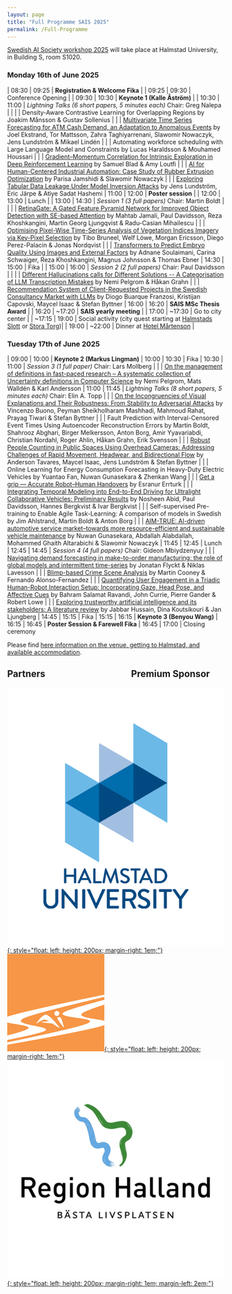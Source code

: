 ```yaml
---
layout: page
title: "Full Programme SAIS 2025"
permalink: /Full-Programme
---
```


[Swedish AI Society workshop 2025](/SAIS-2025) will take place at Halmstad University, in Building S, room S1020.

### Monday 16th of June 2025

|  08:30 |   09:25   | **Registration & Welcome Fika** |
|  09:25 |   09:30   | Conference Opening |
|  09:30 |   10:30   | **Keynote 1 (Kalle Åström)** |
|  10:30 |   11:00   | _Lightning Talks (6 short papers, 5 minutes each)_ Chair: Greg Nalepa |
| | |   Density-Aware Contrastive Learning for Overlapping Regions by Joakim Månsson & Gustav Sollenius
| | | [Multivariate Time Series Forecasting for ATM Cash Demand, an Adaptation to Anomalous Events](/assets/papers-2025/paper-19.pdf) by Joel Ekstrand, Tor Mattsson, Zahra Taghiyarrenani, Slawomir Nowaczyk, Jens Lundström & Mikael Lindén
| | |   Automating workforce scheduling with Large Language Model and Constraints by Lucas Haraldsson & Mouhamed Houssari
| | | [Gradient–Momentum Correlation for Intrinsic Exploration in Deep Reinforcement Learning](/assets/papers-2025/paper-25.pdf) by Samuel Blad & Amy Loutfi
| | | [AI for Human-Centered Industrial Automation: Case Study of Rubber Extrusion Optimization](/assets/papers-2025/paper-27.pdf) by Parisa Jamshidi & Slawomir Nowaczyk
| | | [Exploring Tabular Data Leakage Under Model Inversion Attacks](/assets/papers-2025/paper-28.pdf) by Jens Lundström, Eric Järpe & Atiye Sadat Hashemi
|  11:00 |   12:00   | **Poster session** |
|  12:00 |   13:00   | Lunch |
|  13:00 |   14:30   | _Session 1 (3 full papers)_ Chair: Martin Boldt |
| | | [RetinaGate: A Gated Feature Pyramid Network for Improved Object Detection with SE-based Attention](/assets/papers-2025/paper-01.pdf) by Mahtab Jamali, Paul Davidsson, Reza Khoshkangini, Martin Georg Ljungqvist & Radu-Casian Mihailescu
| | | [Optimising Pixel-Wise Time-Series Analysis of Vegetation Indices Imagery via Key-Pixel Selection](/assets/papers-2025/paper-04.pdf) by Tibo Bruneel, Welf Löwe, Morgan Ericsson, Diego Perez-Palacin & Jonas Nordqvist
| | | [Transformers to Predict Embryo Quality Using Images and External Factors](/assets/papers-2025/paper-10.pdf) by Adnane Soulaimani, Carina Schwaiger, Reza Khoshkangini, Magnus Johnsson & Thomas Ebner
|  14:30 |   15:00   | Fika |
|  15:00 |   16:00   | _Session 2 (2 full papers)_ Chair: Paul Davidsson |
| | | [Different Hallucinations calls for Different Solutions -- A Categorisation of LLM Transcription Mistakes](/assets/papers-2025/paper-05.pdf) by Nemi Pelgrom & Håkan Grahn
| | | [Recommendation System of Client-Requested Projects in the Swedish Consultancy Market with LLMs](/assets/papers-2025/paper-09.pdf) by Diogo Buarque Franzosi, Kristijan Capovski, Maycel Isaac & Stefan Byttner
|  16:00 |   16:20   | **SAIS MSc Thesis Award** |
|  16:20 |  ~17:20   | **SAIS yearly meeting** |
|  17:00 |  ~17:30   | Go to city center |
| ~17:15 |   19:00   | Social activity (city quest starting at [Halmstads Slott](https://maps.app.goo.gl/BtsvVbVNGYFZX8sG9) or [Stora Torg](https://maps.app.goo.gl/KnHEaAFFsYyEBjuJ8))|
|  19:00 |  ~22:00   | Dinner at [Hotel Mårtenson](https://maps.app.goo.gl/RrL9nAof5zfjGngL8) |

### Tuesday 17th of June 2025

| 09:00	| 10:00	| **Keynote 2 (Markus Lingman)**
| 10:00	| 10:30	| Fika
| 10:30	| 11:00	| _Session 3 (1 full paper)_ Chair: Lars Mollberg
| | | [On the management of definitions in fast-paced research – A systematic collection of Uncertainty definitions in Computer Science](/assets/papers-2025/paper-06.pdf) by Nemi Pelgrom, Mats Walldén & Karl Andersson
| 11:00	| 11:45	| _Lightning Talks (8 short papers, 5 minutes each)_ Chair: Elin A. Topp
| | | [On the Incongruencies of Visual Explanations and Their Robustness: From Stability to Adversarial Attacks](/assets/papers-2025/paper-24.pdf) by Vincenzo Buono, Peyman Sheikholharam Mashhadi, Mahmoud Rahat, Prayag Tiwari & Stefan Byttner
| | |   Fault Prediction with Interval-Censored Event Times Using Autoencoder Reconstruction Errors by Martin Boldt, Shahrooz Abghari, Birger Melkersson, Anton Borg, Amir Yyavariabdi, Christian Nordahl, Roger Ahlin, Håkan Grahn, Erik Svensson
| | | [Robust People Counting in Public Spaces Using Overhead Cameras: Addressing Challenges of Rapid Movement, Headwear, and Bidirectional Flow](/assets/papers-2025/paper-14.pdf) by Anderson Tavares, Maycel Isaac, Jens Lundström & Stefan Byttner
| | |   Online Learning for Energy Consumption Forecasting in Heavy-Duty Electric Vehicles by Yuantao Fan, Nuwan Gunasekara & Zhenkan Wang
| | | [Get a grip — Accurate Robot–Human Handovers](/assets/papers-2025/paper-15.pdf) by Esranur Errturk
| | | [Integrating Temporal Modeling into End-to-End Driving for Ultralight Collaborative Vehicles: Preliminary Results](/assets/papers-2025/paper-16.pdf) by Nosheen Abid, Paul Davidsson, Hannes Bergkvist & Ivar Bergkvist
| | |   Self-supervised Pre-training to Enable Agile Task-Learning: A comparison of models in Swedish by Jim Ahlstrand, Martin Boldt & Anton Borg
| | | [AIM-TRUE: AI-driven automotive service market–towards more resource-efficient and sustainable vehicle maintenance](/assets/papers-2025/paper-29.pdf) by Nuwan Gunasekara, Abdallah Alabdallah, Mohammed Ghaith Altarabichi & Slawomir Nowaczyk
| 11:45	| 12:45	| Lunch
| 12:45	| 14:45	| _Session 4 (4 full papers)_ Chair: Gideon Mbiydzenyuy
| | | [Navigating demand forecasting in make-to-order manufacturing: the role of global models and intermittent time-series](/assets/papers-2025/paper-02.pdf) by Jonatan Flyckt & Niklas Lavesson
| | | [Blimp-based Crime Scene Analysis](/assets/papers-2025/paper-08.pdf) by Martin Cooney & Fernando Alonso-Fernandez
| | | [Quantifying User Engagement in a Triadic Human-Robot Interaction Setup: Incorporating Gaze, Head Pose, and Affective Cues](/assets/papers-2025/paper-11.pdf) by Bahram Salamat Ravandi, John Currie, Pierre Gander & Robert Lowe
| | | [Exploring trustworthy artificial intelligence and its stakeholders: A literature review](/assets/papers-2025/paper-12.pdf) by Jabbar Hussain, Dina Koutsikouri & Jan Ljungberg
| 14:45	| 15:15	| Fika
| 15:15	| 16:15	| **Keynote 3 (Benyou Wang)**
| 16:15	| 16:45	| **Poster Session & Farewell Fika**
| 16:45	| 17:00	| Closing ceremony

Please find [here information on the venue, getting to Halmstad, and available accommodation](/SAIS-2025-Accommodation).

## Partners &emsp;&emsp;&emsp;&emsp;&emsp;&emsp;&emsp;&emsp;&emsp; Premium Sponsor

[![Halmstad University](/assets/logos/hh-logo.jpg "Halmstad University"){: style="float: left; height: 200px; margin-right: 1em;"}](https://hh.se/)
[![SAIS](/assets/logos/sais-logo.png "SAIS"){: style="float: left; height: 200px; margin-right: 1em;"}](https://sais.se/)
[![Region Halland](/assets/logos/Region-Halland-logo.jpg "Region Halland"){: style="float: left; height: 200px; margin-right: 1em; margin-left: 2em;"}](https://www.regionhalland.se/)

